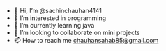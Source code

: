 - 👋 Hi, I’m @sachinchauhan4141
- 👀 I’m interested in programming 
- 🌱 I’m currently learning java
- 💞️ I’m looking to collaborate on mini projects
- 📫 How to reach me chauhansahab85@gmail.com

<!---
sachinchauhan4141/sachinchauhan4141 is a ✨ special ✨ repository because its `README.md` (this file) appears on your GitHub profile.
You can click the Preview link to take a look at your changes.
--->
